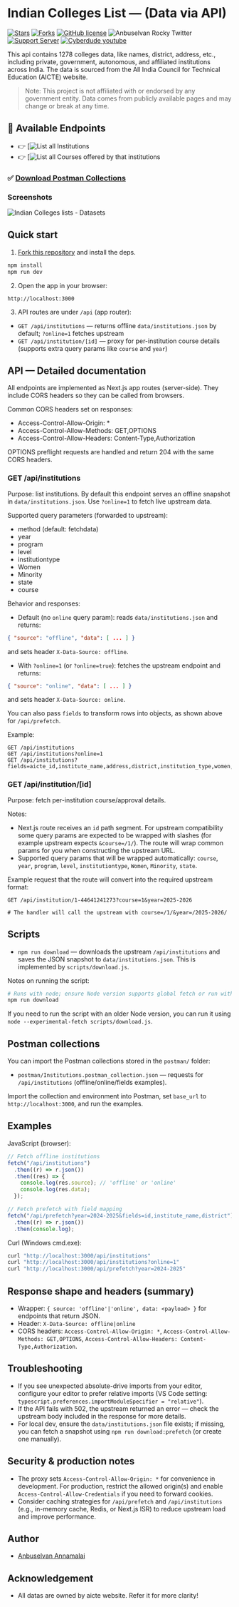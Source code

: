 # Indian Colleges List — (Data via API)

[![Stars](https://img.shields.io/github/stars/anburocky3/indian-colleges-data)](https://github.com/anburocky3/indian-colleges-data)
[![Forks](https://img.shields.io/github/forks/anburocky3/indian-colleges-data)](https://github.com/anburocky3/indian-colleges-data)
[![GitHub license](https://img.shields.io/github/license/anburocky3/indian-colleges-data)](https://github.com/anburocky3/indian-colleges-data)
![Anbuselvan Rocky Twitter](https://img.shields.io/twitter/url?style=social&url=https%3A%2F%2Fgithub.com%2Fanburocky3%2Findian-colleges-data)
[![Support Server](https://img.shields.io/discord/742347296091537448.svg?label=Discord&logo=Discord&colorB=7289da)](https://discord.gg/6ktMR65YMy)
[![Cyberdude youtube](https://img.shields.io/youtube/channel/subscribers/UCteUj8bL1ppZcS70UCWrVfw?style=social)](https://www.youtube.com/c/cyberdudenetworks)

This api contains 1278 colleges data, like names, district, address, etc., including private, government, autonomous, and affiliated institutions across India. The data is sourced from the All India Council for Technical Education (AICTE)
website.

> Note: This project is not affiliated with or endorsed by any government entity. Data comes from publicly available pages and may change or break at any time.

## 🚀 Available Endpoints

- 👉 [![List all Institutions](https://indian-colleges-list.vercel.app/api/institutions)
- 👉 [![List all Courses offered by that institutions](https://indian-colleges-list.vercel.app/api/institution/1-44641241273?course=1&year=2025-2026)

### ✅ [Download Postman Collections](https://raw.githubusercontent.com/anburocky3/indian-colleges-data/refs/heads/main/postman/Institutions.postman_collection.json)

### Screenshots

![Indian Colleges lists - Datasets](/screenshots/1.png)

## Quick start

1. [Fork this repository](https://github.com/anburocky3/indian-colleges-data/fork) and install the deps.

```bash
npm install
npm run dev
```

2. Open the app in your browser:

```
http://localhost:3000
```

3. API routes are under `/api` (app router):

- `GET /api/institutions` — returns offline `data/institutions.json` by default; `?online=1` fetches upstream
- `GET /api/institution/[id]` — proxy for per-institution course details (supports extra query params like `course` and `year`)

## API — Detailed documentation

All endpoints are implemented as Next.js app routes (server-side). They include CORS headers so they can be called from browsers.

Common CORS headers set on responses:

- Access-Control-Allow-Origin: \*
- Access-Control-Allow-Methods: GET,OPTIONS
- Access-Control-Allow-Headers: Content-Type,Authorization

OPTIONS preflight requests are handled and return 204 with the same CORS headers.

### GET /api/institutions

Purpose: list institutions. By default this endpoint serves an offline snapshot in `data/institutions.json`. Use `?online=1` to fetch live upstream data.

Supported query parameters (forwarded to upstream):

- method (default: fetchdata)
- year
- program
- level
- institutiontype
- Women
- Minority
- state
- course

Behavior and responses:

- Default (no `online` query param): reads `data/institutions.json` and returns:

```json
{ "source": "offline", "data": [ ... ] }
```

and sets header `X-Data-Source: offline`.

- With `?online=1` (or `?online=true`): fetches the upstream endpoint and returns:

```json
{ "source": "online", "data": [ ... ] }
```

and sets header `X-Data-Source: online`.

You can also pass `fields` to transform rows into objects, as shown above for `/api/prefetch`.

Example:

```
GET /api/institutions
GET /api/institutions?online=1
GET /api/institutions?fields=aicte_id,institute_name,address,district,institution_type,women,minority,other_id
```

### GET /api/institution/[id]

Purpose: fetch per-institution course/approval details.

Notes:

- Next.js route receives an `id` path segment. For upstream compatibility some query params are expected to be wrapped with slashes (for example upstream expects `&course=/1/`). The route will wrap common params for you when constructing the upstream URL.
- Supported query params that will be wrapped automatically: `course`, `year`, `program`, `level`, `institutiontype`, `Women`, `Minority`, `state`.

Example request that the route will convert into the required upstream format:

```
GET /api/institution/1-44641241273?course=1&year=2025-2026

# The handler will call the upstream with course=/1/&year=/2025-2026/
```

## Scripts

- `npm run download` — downloads the upstream `/api/institutions` and saves the JSON snapshot to `data/institutions.json`. This is implemented by `scripts/download.js`.

Notes on running the script:

```bash
# Runs with node; ensure Node version supports global fetch or run with experimental fetch enabled if needed.
npm run download
```

If you need to run the script with an older Node version, you can run it using `node --experimental-fetch scripts/download.js`.

## Postman collections

You can import the Postman collections stored in the `postman/` folder:

- `postman/Institutions.postman_collection.json` — requests for `/api/institutions` (offline/online/fields examples).

Import the collection and environment into Postman, set `base_url` to `http://localhost:3000`, and run the examples.

## Examples

JavaScript (browser):

```js
// Fetch offline institutions
fetch("/api/institutions")
  .then((r) => r.json())
  .then((res) => {
    console.log(res.source); // 'offline' or 'online'
    console.log(res.data);
  });

// Fetch prefetch with field mapping
fetch("/api/prefetch?year=2024-2025&fields=id,institute_name,district")
  .then((r) => r.json())
  .then(console.log);
```

Curl (Windows cmd.exe):

```cmd
curl "http://localhost:3000/api/institutions"
curl "http://localhost:3000/api/institutions?online=1"
curl "http://localhost:3000/api/prefetch?year=2024-2025"
```

## Response shape and headers (summary)

- Wrapper: `{ source: 'offline'|'online', data: <payload> }` for endpoints that return JSON.
- Header: `X-Data-Source: offline|online`
- CORS headers: `Access-Control-Allow-Origin: *`, `Access-Control-Allow-Methods: GET,OPTIONS`, `Access-Control-Allow-Headers: Content-Type,Authorization`.

## Troubleshooting

- If you see unexpected absolute-drive imports from your editor, configure your editor to prefer relative imports (VS Code setting: `typescript.preferences.importModuleSpecifier = "relative"`).
- If the API fails with 502, the upstream returned an error — check the upstream body included in the response for more details.
- For local dev, ensure the `data/institutions.json` file exists; if missing, you can fetch a snapshot using `npm run download:prefetch` (or create one manually).

## Security & production notes

- The proxy sets `Access-Control-Allow-Origin: *` for convenience in development. For production, restrict the allowed origin(s) and enable `Access-Control-Allow-Credentials` if you need to forward cookies.
- Consider caching strategies for `/api/prefetch` and `/api/institutions` (e.g., in-memory cache, Redis, or Next.js ISR) to reduce upstream load and improve performance.

## Author

- [Anbuselvan Annamalai](https://fb.me/anburocky3)

## Acknowledgement

- All datas are owned by aicte website. Refer it for more clarity!
